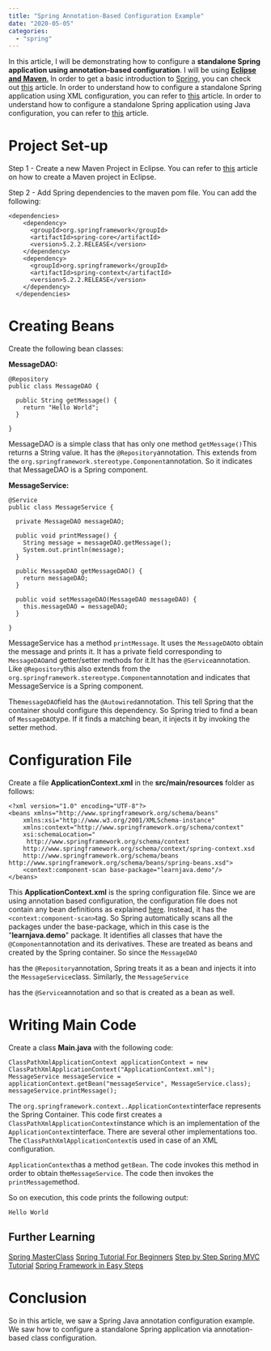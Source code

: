 ```yaml
---
title: "Spring Annotation-Based Configuration Example"
date: "2020-05-05"
categories: 
  - "spring"
---
```


In this article, I will be demonstrating how to configure a **standalone Spring application using annotation-based configuration**. I will be using [**Eclipse and Maven**.](https://learnjava.co.in/how-to-create-a-maven-project-in-eclipse/) In order to get a basic introduction to [Spring](https://click.linksynergy.com/deeplink?id=MnzIZAZNE5Y&mid=39197&murl=https%3A%2F%2Fwww.udemy.com%2Fcourse%2Fspringframeworkineasysteps%2F), you can check out [this](https://learnjava.co.in/spring-framework-what-and-why/) article. In order to understand how to configure a standalone Spring application using XML configuration, you can refer to [this](https://learnjava.co.in/spring-xml-configuration-example/) article. In order to understand how to configure a standalone Spring application using Java configuration, you can refer to [this](https://learnjava.co.in/spring-java-configuration-example/) article.

# Project Set-up

Step 1 - Create a new Maven Project in Eclipse. You can refer to [this](https://learnjava.co.in/how-to-create-a-maven-project-in-eclipse/) article on how to create a Maven project in Eclipse.

Step 2 - Add Spring dependencies to the maven pom file. You can add the following:

```
<dependencies>
    <dependency>
      <groupId>org.springframework</groupId>
      <artifactId>spring-core</artifactId>
      <version>5.2.2.RELEASE</version>
    </dependency>
    <dependency>
      <groupId>org.springframework</groupId>
      <artifactId>spring-context</artifactId>
      <version>5.2.2.RELEASE</version>
    </dependency>
  </dependencies>
```

# Creating Beans

Create the following bean classes:

**MessageDAO:**

```
@Repository
public class MessageDAO {
  
  public String getMessage() {
    return "Hello World";
  }

}
```

MessageDAO is a simple class that has only one method `getMessage()`This returns a String value. It has the `@Repository`annotation. This extends from the `org.springframework.stereotype.Component`annotation. So it indicates that MessageDAO is a Spring component.

**MessageService:**

```
@Service
public class MessageService {
  
  private MessageDAO messageDAO;

  public void printMessage() {
    String message = messageDAO.getMessage();
    System.out.println(message);
  }

  public MessageDAO getMessageDAO() {
    return messageDAO;
  }

  public void setMessageDAO(MessageDAO messageDAO) {
    this.messageDAO = messageDAO;
  }

}
```

MessageService has a method `printMessage`. It uses the `MessageDAO`to obtain the message and prints it. It has a private field corresponding to `MessageDAO`and getter/setter methods for it.It has the `@Service`annotation. Like `@Repository`this also extends from the `org.springframework.stereotype.Component`annotation and indicates that MessageService is a Spring component.

The`messageDAO`field has the `@Autowired`annotation. This tell Spring that the container should configure this dependency. So Spring tried to find a bean of `MessageDAO`type. If it finds a matching bean, it injects it by invoking the setter method.

# Configuration File

Create a file **ApplicationContext.xml** in the **src/main/resources** folder as follows:

```
<?xml version="1.0" encoding="UTF-8"?>
<beans xmlns="http://www.springframework.org/schema/beans"
	xmlns:xsi="http://www.w3.org/2001/XMLSchema-instance"
	xmlns:context="http://www.springframework.org/schema/context"
	xsi:schemaLocation="
	 http://www.springframework.org/schema/context
    http://www.springframework.org/schema/context/spring-context.xsd
	http://www.springframework.org/schema/beans
http://www.springframework.org/schema/beans/spring-beans.xsd">
	<context:component-scan base-package="learnjava.demo"/>
</beans>
```

This **ApplicationContext.xml** is the spring configuration file. Since we are using annotation based configuration, the configuration file does not contain any bean definitions as explained [here](https://learnjava.co.in/spring-xml-configuration-example/). Instead, it has the `<context:component-scan>`tag. So Spring automatically scans all the packages under the base-package, which in this case is the "**learnjava.demo**" package. It identifies all classes that have the `@Component`annotation and its derivatives. These are treated as beans and created by the Spring container. So since the `MessageDAO`

has the `@Repository`annotation, Spring treats it as a bean and injects it into the `MessageService`class. Similarly, the `MessageService`

has the `@Service`annotation and so that is created as a bean as well.

# Writing Main Code

Create a class **Main.java** with the following code:

```
ClassPathXmlApplicationContext applicationContext = new ClassPathXmlApplicationContext("ApplicationContext.xml");
MessageService messageService = applicationContext.getBean("messageService", MessageService.class);
messageService.printMessage();

```

The `org.springframework.context..ApplicationContext`interface represents the Spring Container. This code first creates a `ClassPathXmlApplicationContext`instance which is an implementation of the `ApplicationContext`interface. There are several other implementations too. The `ClassPathXmlApplicationContext`is used in case of an XML configuration.

`ApplicationContext`has a method `getBean`. The code invokes this method in order to obtain the`MessageService`. The code then invokes the `printMessage`method.

So on execution, this code prints the following output:

```
Hello World
```

## Further Learning

[Spring MasterClass](https://click.linksynergy.com/deeplink?id=MnzIZAZNE5Y&mid=39197&murl=https%3A%2F%2Fwww.udemy.com%2Fcourse%2Fjava-spring-framework-masterclass%2F) [Spring Tutorial For Beginners](https://click.linksynergy.com/deeplink?id=MnzIZAZNE5Y&mid=39197&murl=https%3A%2F%2Fwww.udemy.com%2Fcourse%2Fspring-tutorial-for-beginners%2F) [Step by Step Spring MVC Tutorial](https://click.linksynergy.com/deeplink?id=MnzIZAZNE5Y&mid=39197&murl=https%3A%2F%2Fwww.udemy.com%2Fcourse%2Fspring-mvc-tutorial-for-beginners-step-by-step%2F) [Spring Framework in Easy Steps](https://click.linksynergy.com/deeplink?id=MnzIZAZNE5Y&mid=39197&murl=https%3A%2F%2Fwww.udemy.com%2Fcourse%2Fspringframeworkineasysteps%2F)

# Conclusion

So in this article, we saw a Spring Java annotation configuration example. We saw how to configure a standalone Spring application via annotation-based class configuration.
